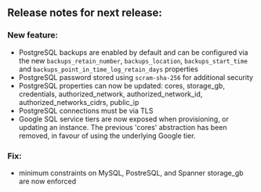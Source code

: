 ## Release notes for next release:

### New feature:
- PostgreSQL backups are enabled by default and can be configured via the new `backups_retain_number`, `backups_location`, `backups_start_time` and `backups_point_in_time_log_retain_days` properties
- PostgreSQL password stored using `scram-sha-256` for additional security
- PostgreSQL properties can now be updated: cores, storage_gb, credentials, authorized_network, authorized_network_id, authorized_networks_cidrs, public_ip
- PostgreSQL connections must be via TLS
- Google SQL service tiers are now exposed when provisioning, or updating an instance. The previous 'cores' abstraction has been removed, in favour of using the underlying Google tier.


### Fix:
- minimum constraints on MySQL, PostreSQL, and Spanner storage_gb are now enforced

